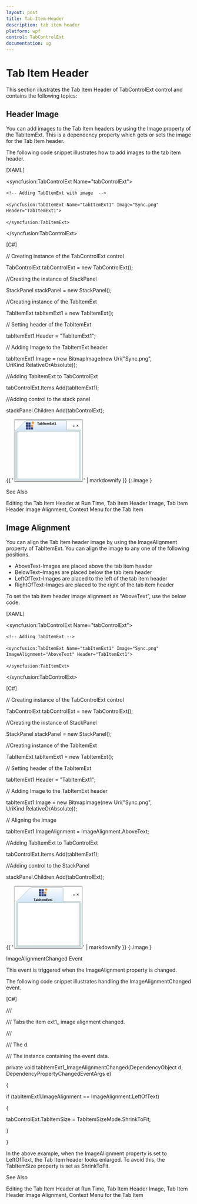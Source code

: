 ```yaml
---
layout: post
title: Tab-Item-Header
description: tab item header
platform: wpf
control: TabControlExt
documentation: ug
---
```


# Tab Item Header

This section illustrates the Tab Item Header of TabControlExt control and contains the following topics:

## Header Image

You can add images to the Tab Item headers by using the Image property of the TabItemExt. This is a dependency property which gets or sets the image for the Tab Item header. 

The following code snippet illustrates how to add images to the tab item header.



[XAML]



<!-- Adding TabcontrolExt  -->

<syncfusion:TabControlExt Name="tabControlExt">



    <!-- Adding TabItemExt with image  -->

    <syncfusion:TabItemExt Name="tabItemExt1" Image="Sync.png" Header="TabItemExt1">

    </syncfusion:TabItemExt>

</syncfusion:TabControlExt>



[C#]



// Creating instance of the TabControlExt control

TabControlExt tabControlExt = new TabControlExt();



//Creating the instance of StackPanel

StackPanel stackPanel = new StackPanel();



//Creating instance of the TabItemExt 

TabItemExt tabItemExt1 = new TabItemExt();



// Setting header of the TabItemExt

tabItemExt1.Header = "TabItemExt1";



// Adding Image to the TabItemExt header

tabItemExt1.Image = new BitmapImage(new Uri("Sync.png", UriKind.RelativeOrAbsolute)); 



//Adding TabItemExt to TabControlExt

tabControlExt.Items.Add(tabItemExt1);    



//Adding control to the stack panel

stackPanel.Children.Add(tabControlExt);



{{ '![](Tab-Item-Header_images/Tab-Item-Header_img1.jpeg)' | markdownify }}
{:.image }




See Also

Editing the Tab Item Header at Run Time, Tab Item Header Image, Tab Item Header Image Alignment, Context Menu for the Tab Item

## Image Alignment

You can align the Tab Item header image by using the ImageAlignment property of TabItemExt. You can align the image to any one of the following positions.

* AboveText-Images are placed above the tab item header
* BelowText–Images are placed below the tab item header
* LeftOfText–Images are placed to the left of the tab item header
* RightOfText–Images are placed to the right of the tab item header



To set the tab item header image alignment as "AboveText", use the below code.



[XAML]



<!-- Adding TabControlExt  -->

<syncfusion:TabControlExt Name="tabControlExt">



    <!-- Adding TabItemExt -->

    <syncfusion:TabItemExt Name="tabItemExt1" Image="Sync.png" ImageAlignment="AboveText" Header="TabItemExt1">

    </syncfusion:TabItemExt>

</syncfusion:TabControlExt>



[C#]



// Creating instance of the TabControlExt control

TabControlExt tabControlExt = new TabControlExt();



//Creating the instance of StackPanel

StackPanel stackPanel = new StackPanel();



//Creating instance of the TabItemExt 

TabItemExt tabItemExt1 = new TabItemExt();



// Setting header of the TabItemExt

tabItemExt1.Header = "TabItemExt1";



// Adding Image to the TabItemExt header

tabItemExt1.Image = new BitmapImage(new Uri("Sync.png", UriKind.RelativeOrAbsolute)); 



// Aligning the image

tabItemExt1.ImageAlignment = ImageAlignment.AboveText;    



//Adding TabItemExt to TabControlExt

tabControlExt.Items.Add(tabItemExt1);    



//Adding control to the StackPanel

stackPanel.Children.Add(tabControlExt);





{{ '![](Tab-Item-Header_images/Tab-Item-Header_img2.jpeg)' | markdownify }}
{:.image }




ImageAlignmentChanged Event

This event is triggered when the ImageAlignment property is changed.

The following code snippet illustrates handling the ImageAlignmentChanged event.



[C#]



/// <summary>

/// Tabs the item ext1_ image alignment changed.

/// </summary>

/// <param name="d">The d.</param>

/// <param name="e">The <see cref="System.Windows.DependencyPropertyChangedEventArgs"/> instance containing the event data.</param>

private void tabItemExt1_ImageAlignmentChanged(DependencyObject d, DependencyPropertyChangedEventArgs e)

{

if (tabItemExt1.ImageAlignment == ImageAlignment.LeftOfText)

{

tabControlExt.TabItemSize = TabItemSizeMode.ShrinkToFit;

}

}



In the above example, when the ImageAlignment property is set to LeftOfText, the Tab Item header looks enlarged. To avoid this, the TabItemSize property is set as ShrinkToFit.

See Also

Editing the Tab Item Header at Run Time, Tab Item Header Image, Tab Item Header Image Alignment, Context Menu for the Tab Item

